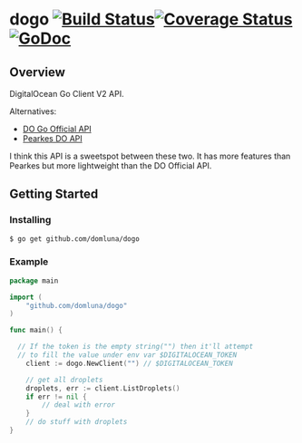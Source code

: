 dogo [![Build Status](https://travis-ci.org/domluna/dogo.svg?branch=master)](https://travis-ci.org/domluna/dogo)[![Coverage Status](https://coveralls.io/repos/domluna/dogo/badge.png?branch=master)](https://coveralls.io/r/domluna/dogo?branch=master)[![GoDoc](https://godoc.org/github.com/domluna/dogo?status.png)](https://godoc.org/github.com/domluna/dogo)
====

## Overview

DigitalOcean Go Client V2 API.

Alternatives:
  * [DO Go Official API](https://github.com/digitalocean/godo)
  * [Pearkes DO API](https://github.com/pearkes/digitalocean)

I think this API is a sweetspot between these two. It has more features than Pearkes but more lightweight than the DO Official API.

## Getting Started

### Installing

```sh
$ go get github.com/domluna/dogo
```

### Example

```go
package main

import (
	"github.com/domluna/dogo"
)

func main() {

  // If the token is the empty string("") then it'll attempt
  // to fill the value under env var $DIGITALOCEAN_TOKEN
	client := dogo.NewClient("") // $DIGITALOCEAN_TOKEN

	// get all droplets
	droplets, err := client.ListDroplets()
	if err != nil {
		// deal with error
	}
	// do stuff with droplets
}
```

